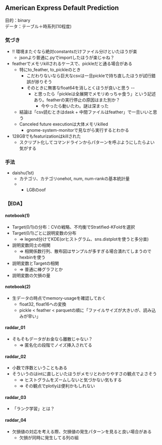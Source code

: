 ## American Express Default Prediction 
目的：binary<br>
データ：テーブル＋時系列(10程度)

### 気づき
* !! 環境またぐなら絶対constantsだけファイル分けといたほうが楽
    * jsonより普通に.pyでimportしたほうが楽じゃね？
* featherでメモリkillされるケースで、pickleだと通る場合がある
    * 特にto_feather, to_pickleのとき
        * こだわりないなら巨大なcsvは一旦pickleで持ち直したほうが試行錯誤が捗りそう
        * そのときに無害なfloat64を消しとくほうが良いと思う --
            * と思ったら「pickleは全展開でメモリめっちゃ食う」という記述あり。featherの実行停止の原因はまた別か？
                * 今やったら動いたわ。謎は深まった
    * 結論は「csv読むときはdask + 中間ファイルはfeather」で一旦いいと思う
    * Canceled future executionは大体メモリkilled
        * gnome-system-monitorで見ながら実行するとわかる
* 128GBでもfeaturizationはkillされた
    * スクリプト化してコマンドラインからパターンを呼ぶようにしたらよい気がする

### 手法
* daishu(1st)
    * カテゴリ、カテゴリonehot, num, num-rankの基本統計量
    * + LGBのoof



### 【EDA】
#### notebook(1)
* Target(0/1)の分布：CVの戦略、不均衡でStratified-KFoldを選択
* Target(0/1)ごとに説明変数の分布 
    * => legend分けてKDE(orヒストグラム、sns.distplotを使うと多分楽)
* 説明変数同士の相関 
    * => 相関係数行列、散布図はサンプルが多すぎる場合潰れてしまうのでhexbinを使う
* 説明変数とTargetの相関
    * => 普通に棒グラフとか
* 説明変数の欠損の量


#### notebook(2)
* 生データの時点でmemory-usageを確認しておく
    * float32, float16への変換
    * pickle < feather < parquetの順に「ファイルサイズが大きいが、読み込みが早い」

#### raddar_01
* そもそもデータがお金なら離散じゃない？
    * => 匿名化の段階でノイズ挿入されてる

#### raddar_02
* 小数で序数ということもある
* そういうのはintに直しといたほうがメモリとわかりやすさの観点でよさそう
    * => ヒストグラムをズームしないと気づかない気もする
    * => その観点でplotlyは便利かもしれない

#### raddar_03
* 「ランク学習」とは？

#### raddar_04
* 欠損値の対応を考える際、欠損値の発生パターンを見ると良い場合がある
    * 欠損が同時に発生してる列の組